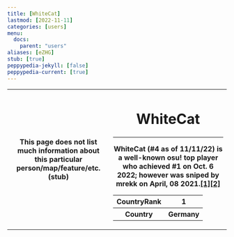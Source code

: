 ```yaml
---
title: [WhiteCat]
lastmod: [2022-11-11]
categories: [users]
menu:
  docs:
    parent: "users"
aliases: [eZHG]
stub: [true]
peppypedia-jekyll: [false]
peppypedia-current: [true]
---
```


<table>
<tbody><tr>
<th>
This page does not list much information about this particular person/map/feature/etc. (stub)
</th><th>

# WhiteCat

---
WhiteCat (#4 as of 11/11/22) is a well-known osu! top player who achieved #1 on Oct. 6 2022; however was sniped by mrekk on April, 08 2021.<a href="https://www.reddit.com/r/osugame/comments/de8duf/whitecat_is_now_1_global_on_osustandard/">[1][[2]](https://www.reddit.com/r/osugame/comments/mmkaag/mrekk_is_now_1_surpassing_whitecat/)


<table>
<tbody><tr>
<th>
CountryRank
</th><th>
1
</th></tr><tr>
<th>
Country
</th><th>
Germany</th></tr></tbody></table>

</th></tr></tbody></table>
